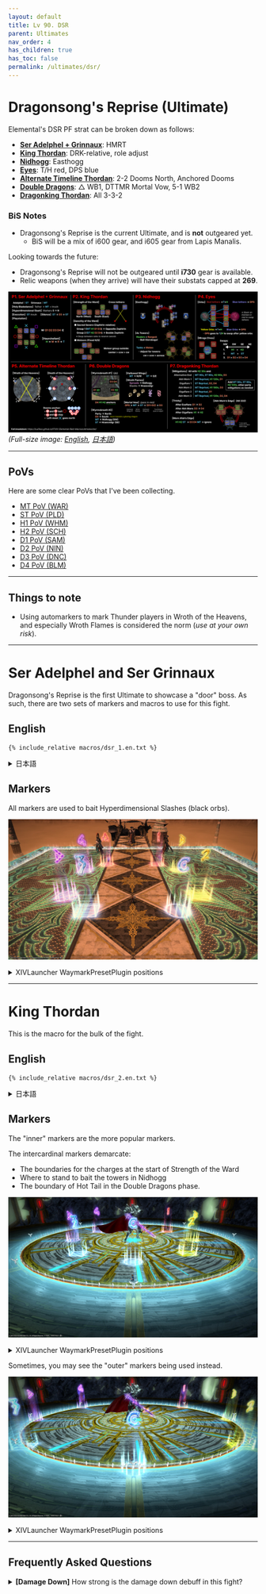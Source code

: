 ```yaml
---
layout: default
title: Lv 90. DSR
parent: Ultimates
nav_order: 4
has_children: true
has_toc: false
permalink: /ultimates/dsr/
---
```


# Dragonsong's Reprise (Ultimate)

Elemental's DSR PF strat can be broken down as follows:

- [**Ser Adelphel + Grinnaux**](../01_adelphel_and_grinnaux/index.en.md): HMRT
- [**King Thordan**](../02_thordan/index.en.md): DRK-relative, role adjust
- [**Nidhogg**](../03_nidhogg/index.en.md): Easthogg
- [**Eyes**](../04_eyes/index.en.md): T/H red, DPS blue
- [**Alternate Timeline Thordan**](../05_alternate_thordan/index.en.md):
  2-2 Dooms North, Anchored Dooms
- [**Double Dragons**](../06_double_dragons/index.en.md): △ WB1, DTTMR
  Mortal Vow, 5-1 WB2
- [**Dragonking Thordan**](../07_dragonking_thordan/index.en.md): All 3-3-2

### BiS Notes

- Dragonsong's Reprise is the current Ultimate, and is **not** outgeared yet.
  - BiS will be a mix of i600 gear, and i605 gear from Lapis Manalis.

Looking towards the future:

- Dragonsong's Reprise will not be outgeared until **i730** gear is available.
- Relic weapons (when they arrive) will have their substats capped at **269**.

![](images/dsr_cheatsheet.jpg)
*(Full-size image: [English](images/dsr_cheatsheet.jpg), [日本語](images/dsr_cheatsheet_jp.jpg))*

---

## PoVs

Here are some clear PoVs that I've been collecting.

- [MT PoV (WAR)](https://youtube.com/live/MiZe7qd7cws)
- [ST PoV (PLD)](https://youtube.com/live/7iFsy8xbeSc)
- [H1 PoV (WHM)](https://youtube.com/live/UJEpzF2nJo8)
- [H2 PoV (SCH)](https://youtube.com/live/no32eDv_lnQ)
- [D1 PoV (SAM)](https://youtube.com/live/2TOyLsYQlJo)
- [D2 PoV (NIN)](https://youtube.com/live/XOgCkE9Jdts)
- [D3 PoV (DNC)](https://youtube.com/live/mGSpsIZXRpc)
- [D4 PoV (BLM)](https://youtube.com/live/zVVuQysS9po)

---

## Things to note

- Using automarkers to mark Thunder players in Wroth of the Heavens, and
  especially Wroth Flames is considered the norm (*use at your own risk*).

---

# Ser Adelphel and Ser Grinnaux

Dragonsong's Reprise is the first Ultimate to showcase a "door" boss. As such,
there are two sets of markers and macros to use for this fight.

## English

```
{% include_relative macros/dsr_1.en.txt %}
```

<details markdown=block>
<summary>日本語</summary>

```
{% include_relative macros/dsr_1.jp.txt %}
```

</details>

## Markers

All markers are used to bait Hyperdimensional Slashes (black orbs).

![](images/markers_1.jpg)
<details markdown=block>
<summary>XIVLauncher WaymarkPresetPlugin positions</summary>

```json
{
  "Name":"Adelphel and Grinnaux",
  "MapID":788,
  "A":{"X":95.0,"Y":0.0,"Z":91.5,"ID":1,"Active":true},
  "B":{"X":108.5,"Y":0.0,"Z":95.0,"ID":2,"Active":true},
  "C":{"X":105.0,"Y":0.0,"Z":108.5,"ID":5,"Active":true},
  "D":{"X":91.5,"Y":0.0,"Z":105.0,"ID":6,"Active":true},
  "One":{"X":105.0,"Y":0.0,"Z":91.5,"ID":3,"Active":true},
  "Two":{"X":108.5,"Y":0.0,"Z":105.0,"ID":4,"Active":true},
  "Three":{"X":95.0,"Y":0.0,"Z":108.5,"ID":7,"Active":true},
  "Four":{"X":91.5,"Y":0.0,"Z":95.0,"ID":0,"Active":true}
}
```

</details>

---

# King Thordan

This is the macro for the bulk of the fight.

## English

```
{% include_relative macros/dsr_2.en.txt %}
```

<details markdown=block>
<summary>日本語</summary>

```
{% include_relative macros/dsr_2.jp.txt %}
```

</details>

## Markers

The "inner" markers are the more popular markers.

The intercardinal markers demarcate:

- The boundaries for the charges at the start of Strength of the Ward
- Where to stand to bait the towers in Nidhogg
- The boundary of Hot Tail in the Double Dragons phase.

![](images/markers_inner.jpg)
<details markdown=block>
<summary>XIVLauncher WaymarkPresetPlugin positions</summary>

```json
{
  "Name":"Dragonsong's Reprise (Inner)",
  "MapID":788,
  "A":{"X":100.0,"Y":0.0,"Z":87.0,"ID":0,"Active":true},
  "B":{"X":113.0,"Y":0.0,"Z":100.0,"ID":1,"Active":true},
  "C":{"X":100.0,"Y":0.0,"Z":113.0,"ID":2,"Active":true},
  "D":{"X":87.0,"Y":0.0,"Z":100.0,"ID":3,"Active":true},
  "One":{"X":109.192,"Y":0.0,"Z":90.807,"ID":4,"Active":true},
  "Two":{"X":109.192,"Y":0.0,"Z":109.192,"ID":5,"Active":true},
  "Three":{"X":90.807,"Y":0.0,"Z":109.192,"ID":6,"Active":true},
  "Four":{"X":90.807,"Y":0.0,"Z":90.807,"ID":7,"Active":true}
}
```

</details>

Sometimes, you may see the "outer" markers being used instead.

![](images/markers_outer.jpg)
<details markdown=block>
<summary>XIVLauncher WaymarkPresetPlugin positions</summary>

```json
{
  "Name":"Dragonsong's Reprise (Outer)",
  "MapID":788,
  "A":{"X":100.0,"Y":0.0,"Z":79.0,"ID":0,"Active":true},
  "B":{"X":121.0,"Y":0.0,"Z":100.0,"ID":1,"Active":true},
  "C":{"X":100.0,"Y":0.0,"Z":121.0,"ID":2,"Active":true},
  "D":{"X":79.0,"Y":0.0,"Z":100.0,"ID":3,"Active":true},
  "One":{"X":114.849,"Y":0.0,"Z":85.151,"ID":4,"Active":true},
  "Two":{"X":114.849,"Y":0.0,"Z":114.849,"ID":5,"Active":true},
  "Three":{"X":85.151,"Y":0.0,"Z":114.849,"ID":6,"Active":true},
  "Four":{"X":85.151,"Y":0.0,"Z":85.151,"ID":7,"Active":true}
}
```

</details>

---

## Frequently Asked Questions

<details markdown=block>
<summary><b>[Damage Down]</b> How strong is the damage down debuff in this
fight?</summary>
<table>
  <tr><td><p>The Damage Down debuff in this phase lowers a player's damage by
  <b>50%</b>.</p></td></tr>
</table>
</details>

